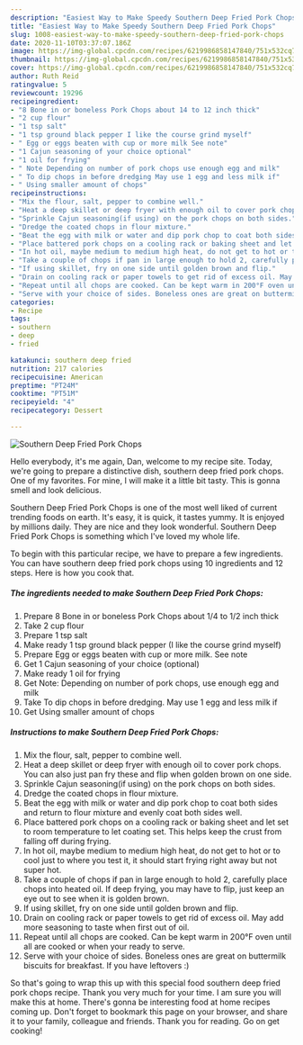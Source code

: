 ```yaml
---
description: "Easiest Way to Make Speedy Southern Deep Fried Pork Chops"
title: "Easiest Way to Make Speedy Southern Deep Fried Pork Chops"
slug: 1008-easiest-way-to-make-speedy-southern-deep-fried-pork-chops
date: 2020-11-10T03:37:07.186Z
image: https://img-global.cpcdn.com/recipes/6219986858147840/751x532cq70/southern-deep-fried-pork-chops-recipe-main-photo.jpg
thumbnail: https://img-global.cpcdn.com/recipes/6219986858147840/751x532cq70/southern-deep-fried-pork-chops-recipe-main-photo.jpg
cover: https://img-global.cpcdn.com/recipes/6219986858147840/751x532cq70/southern-deep-fried-pork-chops-recipe-main-photo.jpg
author: Ruth Reid
ratingvalue: 5
reviewcount: 19296
recipeingredient:
- "8 Bone in or boneless Pork Chops about 14 to 12 inch thick"
- "2 cup flour"
- "1 tsp salt"
- "1 tsp ground black pepper I like the course grind myself"
- " Egg or eggs beaten with cup or more milk See note"
- "1 Cajun seasoning of your choice optional"
- "1 oil for frying"
- " Note Depending on number of pork chops use enough egg and milk"
- " To dip chops in before dredging May use 1 egg and less milk if"
- " Using smaller amount of chops"
recipeinstructions:
- "Mix the flour, salt, pepper to combine well."
- "Heat a deep skillet or deep fryer with enough oil to cover pork chops. You can also just pan fry these and flip when golden brown on one side."
- "Sprinkle Cajun seasoning(if using) on the pork chops on both sides."
- "Dredge the coated chops in flour mixture."
- "Beat the egg with milk or water and dip pork chop to coat both sides and return to flour mixture and evenly coat both sides well."
- "Place battered pork chops on a cooling rack or baking sheet and let set to room temperature to let coating set. This helps keep the crust from falling off during frying."
- "In hot oil, maybe medium to medium high heat, do not get to hot or to cool just to where you test it, it should start frying right away but not super hot."
- "Take a couple of chops if pan in large enough to hold 2, carefully place chops into heated oil. If deep frying, you may have to flip, just keep an eye out to see when it is golden brown."
- "If using skillet, fry on one side until golden brown and flip."
- "Drain on cooling rack or paper towels to get rid of excess oil. May add more seasoning to taste when first out of oil."
- "Repeat until all chops are cooked. Can be kept warm in 200°F oven until all are cooked or when your ready to serve."
- "Serve with your choice of sides. Boneless ones are great on buttermilk biscuits for breakfast. If you have leftovers :)"
categories:
- Recipe
tags:
- southern
- deep
- fried

katakunci: southern deep fried 
nutrition: 217 calories
recipecuisine: American
preptime: "PT24M"
cooktime: "PT51M"
recipeyield: "4"
recipecategory: Dessert

---
```



![Southern Deep Fried Pork Chops](https://img-global.cpcdn.com/recipes/6219986858147840/751x532cq70/southern-deep-fried-pork-chops-recipe-main-photo.jpg)

Hello everybody, it's me again, Dan, welcome to my recipe site. Today, we're going to prepare a distinctive dish, southern deep fried pork chops. One of my favorites. For mine, I will make it a little bit tasty. This is gonna smell and look delicious.



Southern Deep Fried Pork Chops is one of the most well liked of current trending foods on earth. It's easy, it is quick, it tastes yummy. It is enjoyed by millions daily. They are nice and they look wonderful. Southern Deep Fried Pork Chops is something which I've loved my whole life.


To begin with this particular recipe, we have to prepare a few ingredients. You can have southern deep fried pork chops using 10 ingredients and 12 steps. Here is how you cook that.

<!--inarticleads1-->

##### The ingredients needed to make Southern Deep Fried Pork Chops:

1. Prepare 8 Bone in or boneless Pork Chops about 1/4 to 1/2 inch thick
1. Take 2 cup flour
1. Prepare 1 tsp salt
1. Make ready 1 tsp ground black pepper (I like the course grind myself)
1. Prepare  Egg or eggs beaten with cup or more milk. See note
1. Get 1 Cajun seasoning of your choice (optional)
1. Make ready 1 oil for frying
1. Get  Note: Depending on number of pork chops, use enough egg and milk
1. Take  To dip chops in before dredging. May use 1 egg and less milk if
1. Get  Using smaller amount of chops




<!--inarticleads2-->

##### Instructions to make Southern Deep Fried Pork Chops:

1. Mix the flour, salt, pepper to combine well.
1. Heat a deep skillet or deep fryer with enough oil to cover pork chops. You can also just pan fry these and flip when golden brown on one side.
1. Sprinkle Cajun seasoning(if using) on the pork chops on both sides.
1. Dredge the coated chops in flour mixture.
1. Beat the egg with milk or water and dip pork chop to coat both sides and return to flour mixture and evenly coat both sides well.
1. Place battered pork chops on a cooling rack or baking sheet and let set to room temperature to let coating set. This helps keep the crust from falling off during frying.
1. In hot oil, maybe medium to medium high heat, do not get to hot or to cool just to where you test it, it should start frying right away but not super hot.
1. Take a couple of chops if pan in large enough to hold 2, carefully place chops into heated oil. If deep frying, you may have to flip, just keep an eye out to see when it is golden brown.
1. If using skillet, fry on one side until golden brown and flip.
1. Drain on cooling rack or paper towels to get rid of excess oil. May add more seasoning to taste when first out of oil.
1. Repeat until all chops are cooked. Can be kept warm in 200°F oven until all are cooked or when your ready to serve.
1. Serve with your choice of sides. Boneless ones are great on buttermilk biscuits for breakfast. If you have leftovers :)




So that's going to wrap this up with this special food southern deep fried pork chops recipe. Thank you very much for your time. I am sure you will make this at home. There's gonna be interesting food at home recipes coming up. Don't forget to bookmark this page on your browser, and share it to your family, colleague and friends. Thank you for reading. Go on get cooking!
